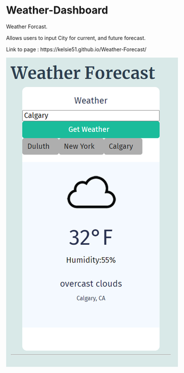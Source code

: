 # Weather-Dashboard
</p> Weather Forcast.
</P> Allows users to input City for current, and future forecast.

</p> Link to  page : https://kelsie51.github.io/Weather-Forecast/ <p>
  
![Screenshot](/wdash.PNG)

